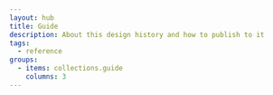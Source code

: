 ```yaml
---
layout: hub
title: Guide
description: About this design history and how to publish to it
tags:
  - reference
groups:
  - items: collections.guide
    columns: 3
---
```

